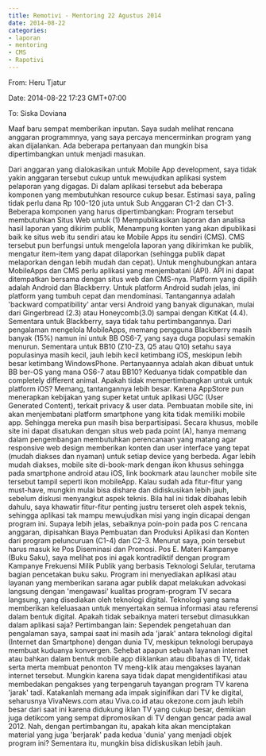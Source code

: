 ```yaml
---
title: Remotivi - Mentoring 22 Agustus 2014
date: 2014-08-22
categories:
- laporan
- mentoring
- CMS
- Rapotivi
---
```


From: Heru Tjatur 

Date: 2014-08-22 17:23 GMT+07:00 

To: Siska Doviana

Maaf baru sempat memberikan inputan. 
Saya sudah melihat rencana anggaran programmnya, yang saya percaya mencerminkan program yang akan dijalankan. 
Ada beberapa pertanyaan dan mungkin bisa dipertimbangkan untuk menjadi masukan.

Dari anggaran yang dialokasikan untuk Mobile App development, saya tidak yakin anggaran tersebut cukup untuk mewujudkan aplikasi system pelaporan yang digagas. Di dalam aplikasi tersebut ada beberapa komponen yang membutuhkan resource cukup besar. Estimasi saya, paling tidak perlu dana Rp 100-120 juta untuk Sub Anggaran C1-2 dan C1-3. Beberapa komponen yang harus dipertimbangkan:
Program tersebut membutuhkan Situs Web untuk (1) Mempublikasikan laporan dan analisa hasil laporan yang dikirim publik,
Menampung konten yang akan dipublikasi baik ke situs web itu sendiri atau ke Mobile Apps itu sendiri (CMS). CMS tersebut pun berfungsi untuk mengelola laporan yang dikirimkan ke publik, mengatur item-item yang dapat dilaporkan (sehingga publik dapat melaporkan dengan lebih mudah dan cepat).
Untuk menghubungkan antara MobileApps dan CMS perlu aplikasi yang menjembatani (API). API ini dapat ditempatkan bersama dengan situs web dan CMS-nya.
Platform yang dipilih adalah Android dan Blackberry. Untuk platform Android sudah jelas, ini platform yang tumbuh cepat dan mendominasi. Tantangannya adalah 'backward compatibility' antar versi Android yang banyak digunakan, mulai dari Gingerbread (2.3) atau Honeycomb(3.0) sampai dengan KitKat (4.4).
Sementara untuk Blackberry, saya tidak tahu pertimbangannya.
Dari pengalaman mengelola MobileApps, memang pengguna Blackberry masih banyak (15%) namun ini untuk BB OS6-7, yang saya duga populasi semakin menurun. Sementara untuk BB10 (Z10-Z3, Q5 atau Q10) setahu saya populasinya masih kecil, jauh lebih kecil ketimbang iOS, meskipun lebih besar ketimbang WindowsPhone.
Pertanyaannya adalah akan dibuat untuk BB ber-OS yang mana OS6-7 atau BB10? Keduanya tidak compatible dan completely different animal. Apakah tidak mempertimbangkan untuk untuk platform iOS? Memang, tantangannya lebih besar. Karena AppStore pun menerapkan kebijakan yang super ketat untuk aplikasi UGC (User Generated Content), terkait privacy & user data.
Pembuatan mobile site, ini akan menjembatani platform smartphone yang kita tidak memiliki mobile app. Sehingga mereka pun masih bisa berpartisipasi. Secara khusus, mobile site ini dapat disatukan dengan situs web pada point (A), hanya memang dalam pengembangan membutuhkan perencanaan yang matang agar responsive web design memberikan konten dan user interface yang tepat (mudah diakses dan nyaman) untuk setiap device yang berbeda.
Agar lebih mudah diakses, mobile site di-book-mark dengan ikon khusus sehingga pada smartphone android atau iOS, link bookmark atau launcher mobile site tersebut tampil seperti ikon mobileApp.
Kalau sudah ada fitur-fitur yang must-have, mungkin mulai bisa dishare dan didiskusikan lebih jauh, sebelum diskusi menyangkut aspek teknis. Bila hal ini tidak dibahas lebih dahulu, saya khawatir fitur-fitur penting justru terseret oleh aspek teknis, sehingga aplikasi tak mampu mewujudkan misi yang ingin dicapai dengan program ini.
Supaya lebih jelas, sebaiknya poin-poin pada pos C rencana anggaran, dipisahkan Biaya Pembuatan dan Produksi Aplikasi dan Konten dari program peluncuruan (C1-4) dan C2-3. Menurut saya, poin tersebut harus masuk ke Pos Diseminasi dan Promosi.
Pos E. Materi Kampanye (Buku Saku), saya melihat pos ini agak kontradiktif dengan program Kampanye Frekuensi Milik Publik yang berbasis Teknologi Selular, terutama bagian pencetakan buku saku.
Program ini menyediakan aplikasi atau layanan yang memberikan sarana agar publik dapat melakukan advokasi langsung dengan 'mengawasi' kualitas program-program TV secara langsung, yang disediakan oleh teknologi digital. Teknologi yang sama memberikan keleluasaan untuk menyertakan semua informasi atau referensi dalam bentuk digital. Apakah tidak sebaiknya materi tersebut dimasukkan dalam aplikasi saja?
Pertimbangan lain: Sependek pengetahuan dan pengalaman saya, sampai saat ini masih ada 'jarak' antara teknologi digital (Internet dan Smartphone) dengan dunia TV, meskipun teknologi berupaya membuat kuduanya konvergen. Sehebat apapun sebuah layanan internet atau bahkan dalam bentuk mobile app diiklankan atau dibahas di TV, tidak serta merta membuat penonton TV meng-klik atau mengakses layanan internet tersebut. Mungkin karena saya tidak dapat mengidentifikasi atau membedakan pengakses yang terpengaruh tayangan program TV karena 'jarak' tadi. Katakanlah memang ada impak siginifikan dari TV ke digital, seharusnya VivaNews.com atau Viva.co.id atau okezone.com jauh lebih besar dari saat ini karena didukung iklan TV yang cukup besar, demikian juga detikcom yang sempat dipromosikan di TV dengan gencar pada awal 2012.
Nah, dengan pertimbangan itu, apakah kita akan menciptakan material yang juga 'berjarak' pada kedua 'dunia' yang menjadi objek program ini? Sementara itu, mungkin bisa didiskusikan lebih jauh.
